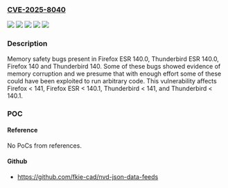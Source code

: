 ### [CVE-2025-8040](https://cve.mitre.org/cgi-bin/cvename.cgi?name=CVE-2025-8040)
![](https://img.shields.io/static/v1?label=Product&message=Firefox%20ESR&color=blue)
![](https://img.shields.io/static/v1?label=Product&message=Firefox&color=blue)
![](https://img.shields.io/static/v1?label=Product&message=Thunderbird&color=blue)
![](https://img.shields.io/static/v1?label=Version&message=unspecified%20&color=brightgreen)
![](https://img.shields.io/static/v1?label=Vulnerability&message=n%2Fa&color=blue)

### Description

Memory safety bugs present in Firefox ESR 140.0, Thunderbird ESR 140.0, Firefox 140 and Thunderbird 140. Some of these bugs showed evidence of memory corruption and we presume that with enough effort some of these could have been exploited to run arbitrary code. This vulnerability affects Firefox < 141, Firefox ESR < 140.1, Thunderbird < 141, and Thunderbird < 140.1.

### POC

#### Reference
No PoCs from references.

#### Github
- https://github.com/fkie-cad/nvd-json-data-feeds


